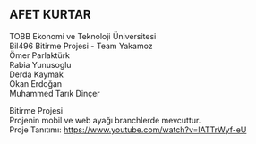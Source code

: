 ## AFET KURTAR
TOBB Ekonomi ve Teknoloji Üniversitesi <br />
Bil496 Bitirme Projesi - Team Yakamoz <br />
Ömer Parlaktürk <br />
Rabia Yunusoglu <br />
Derda Kaymak <br />
Okan Erdoğan <br />
Muhammed Tarık Dinçer <br />

Bitirme Projesi <br/>
Projenin mobil ve web ayağı branchlerde mevcuttur. <br/>
Proje Tanıtımı: https://www.youtube.com/watch?v=IATTrWyf-eU
